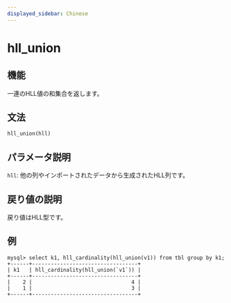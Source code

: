 ```yaml
---
displayed_sidebar: Chinese
---
```



# hll_union

## 機能

一連のHLL値の和集合を返します。

## 文法

```Haskell
hll_union(hll)
```

## パラメータ説明

`hll`: 他の列やインポートされたデータから生成されたHLL列です。

## 戻り値の説明

戻り値はHLL型です。

## 例

```Plain
mysql> select k1, hll_cardinality(hll_union(v1)) from tbl group by k1;
+------+----------------------------------+
| k1   | hll_cardinality(hll_union(`v1`)) |
+------+----------------------------------+
|    2 |                                4 |
|    1 |                                3 |
+------+----------------------------------+
```
